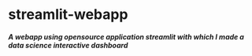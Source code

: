 # streamlit-webapp
##### A webapp using opensource application streamlit with which I made a data science interactive dashboard
